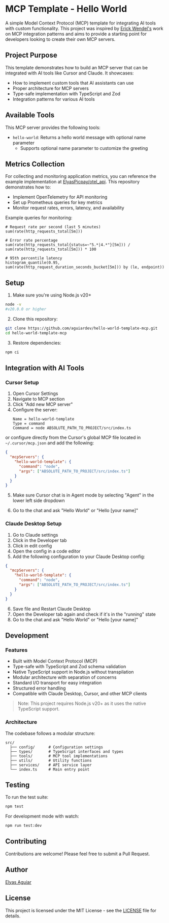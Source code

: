 # MCP Template - Hello World

A simple Model Context Protocol (MCP) template for integrating AI tools with custom functionality. This project was inspired by [Erick Wendel's](https://github.com/ErickWendel) work on MCP integration patterns and aims to provide a starting point for developers looking to create their own MCP servers.

## Project Purpose

This template demonstrates how to build an MCP server that can be integrated with AI tools like Cursor and Claude. It showcases:

- How to implement custom tools that AI assistants can use
- Proper architecture for MCP servers
- Type-safe implementation with TypeScript and Zod
- Integration patterns for various AI tools

## Available Tools

This MCP server provides the following tools:

- `hello-world`: Returns a hello world message with optional name parameter
  - Supports optional name parameter to customize the greeting

## Metrics Collection

For collecting and monitoring application metrics, you can reference the example implementation at [ElyasPicpay/otel_api](https://github.com/ElyasPicpay/otel_api). This repository demonstrates how to:

- Implement OpenTelemetry for API monitoring
- Set up Prometheus queries for key metrics
- Monitor request rates, errors, latency, and availability

Example queries for monitoring:

```
# Request rate per second (last 5 minutes)
sum(rate(http_requests_total[5m]))

# Error rate percentage
sum(rate(http_requests_total{status=~"5.*|4.*"}[5m])) / sum(rate(http_requests_total[5m])) * 100

# 95th percentile latency
histogram_quantile(0.95, sum(rate(http_request_duration_seconds_bucket[5m])) by (le, endpoint))
```

## Setup

1. Make sure you're using Node.js v20+
```bash
node -v
#v20.0.0 or higher
```

2. Clone this repository:
```bash
git clone https://github.com/aguiardev/hello-world-template-mcp.git
cd hello-world-template-mcp
```

3. Restore dependencies:
```bash
npm ci
```

## Integration with AI Tools

### Cursor Setup

1. Open Cursor Settings
2. Navigate to MCP section
3. Click "Add new MCP server"
4. Configure the server:
   ```
   Name = hello-world-template
   Type = command
   Command = node ABSOLUTE_PATH_TO_PROJECT/src/index.ts
   ```

or configure directly from the Cursor's global MCP file located in `~/.cursor/mcp.json` and add the following:

```json
{
  "mcpServers": {
    "hello-world-template": {
      "command": "node",
      "args": ["ABSOLUTE_PATH_TO_PROJECT/src/index.ts"]
    }
  }
}
```

5. Make sure Cursor chat is in Agent mode by selecting "Agent" in the lower left side dropdown

6. Go to the chat and ask "Hello World" or "Hello [your name]"

### Claude Desktop Setup

1. Go to Claude settings
2. Click in the Developer tab
3. Click in edit config
4. Open the config in a code editor
5. Add the following configuration to your Claude Desktop config:

```json
{
  "mcpServers": {
    "hello-world-template": {
      "command": "node",
      "args": ["ABSOLUTE_PATH_TO_PROJECT/src/index.ts"]
    }
  }
}
```

6. Save file and Restart Claude Desktop
7. Open the Developer tab again and check if it's in the "running" state
8. Go to the chat and ask "Hello World" or "Hello [your name]"

## Development

### Features

- Built with Model Context Protocol (MCP)
- Type-safe with TypeScript and Zod schema validation
- Native TypeScript support in Node.js without transpilation
- Modular architecture with separation of concerns
- Standard I/O transport for easy integration
- Structured error handling
- Compatible with Claude Desktop, Cursor, and other MCP clients

> Note: This project requires Node.js v20+ as it uses the native TypeScript support.

### Architecture

The codebase follows a modular structure:

```
src/
  ├── config/      # Configuration settings
  ├── types/       # TypeScript interfaces and types
  ├── tools/       # MCP tool implementations
  ├── utils/       # Utility functions
  ├── services/    # API service layer
  └── index.ts     # Main entry point
```

## Testing

To run the test suite:

```bash
npm test
```

For development mode with watch:

```bash
npm run test:dev
```

## Contributing

Contributions are welcome! Please feel free to submit a Pull Request.

## Author

[Elyas Aguiar](https://dev.elyasaguiar.com.br)

## License

This project is licensed under the MIT License - see the [LICENSE](./LICENSE) file for details.